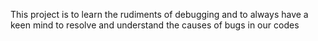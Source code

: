 This project is to learn the rudiments of debugging and to always have a keen mind to resolve and understand the causes of bugs in our codes
